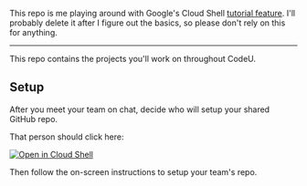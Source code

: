 This repo is me playing around with Google's Cloud Shell [tutorial feature](https://cloud.google.com/shell/docs/tutorials). I'll probably delete it after I figure out the basics, so please don't rely on this for anything.

---

This repo contains the projects you'll work on throughout CodeU.

## Setup

After you meet your team on chat, decide who will setup your shared GitHub repo.

That person should click here:

[![Open in Cloud Shell](https://gstatic.com/cloudssh/images/open-btn.svg)](https://console.cloud.google.com/cloudshell/editor?cloudshell_git_repo=https://github.com/KevinWorkman/test-repo.git&cloudshell_tutorial=week-0-setup/intro.md)

Then follow the on-screen instructions to setup your team's repo.